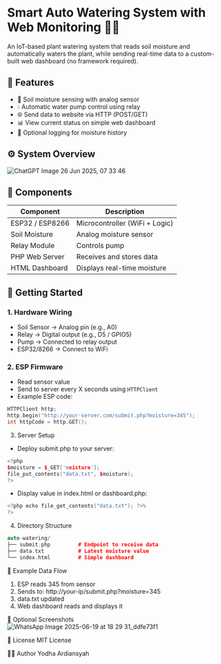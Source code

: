 # Smart Auto Watering System with Web Monitoring 🌱💧

An IoT-based plant watering system that reads soil moisture and automatically waters the plant, while sending real-time data to a custom-built web dashboard (no framework required).

## 🌟 Features

- 🌱 Soil moisture sensing with analog sensor
- 💧 Automatic water pump control using relay
- 🌐 Send data to website via HTTP (POST/GET)
- 📊 View current status on simple web dashboard
- 📅 Optional logging for moisture history

## ⚙️ System Overview

![ChatGPT Image 26 Jun 2025, 07 33 46](https://github.com/user-attachments/assets/dcb944f1-ac02-4cae-8ea8-ab09b7b4b70a)

## 🔧 Components

| Component         | Description                   |
|-------------------|-------------------------------|
| ESP32 / ESP8266   | Microcontroller (WiFi + Logic)|
| Soil Moisture     | Analog moisture sensor        |
| Relay Module      | Controls pump                 |
| PHP Web Server    | Receives and stores data      |
| HTML Dashboard    | Displays real-time moisture   |

## 🚀 Getting Started

### 1. Hardware Wiring

- Soil Sensor → Analog pin (e.g., A0)
- Relay → Digital output (e.g., D5 / GPIO5)
- Pump → Connected to relay output
- ESP32/8266 → Connect to WiFi

### 2. ESP Firmware

- Read sensor value
- Send to server every X seconds using `HTTPClient`
- Example ESP code:
```cpp
HTTPClient http;
http.begin("http://your-server.com/submit.php?moisture=345");
int httpCode = http.GET();
```
3. Server Setup
- Deploy submit.php to your server:
```cpp
<?php
$moisture = $_GET['moisture'];
file_put_contents("data.txt", $moisture);
?>
```
- Display value in index.html or dashboard.php:
```cpp
<?php echo file_get_contents("data.txt"); ?>%
?>
```
4. Directory Structure
```cpp
auto-watering/
├── submit.php         # Endpoint to receive data
├── data.txt           # Latest moisture value
└── index.html         # Simple dashboard
```
🧪 Example Data Flow
1. ESP reads 345 from sensor
2. Sends to: http://your-ip/submit.php?moisture=345
3. data.txt updated
4. Web dashboard reads and displays it

📸 Optional Screenshots
![WhatsApp Image 2025-06-19 at 18 29 31_ddfe73f1](https://github.com/user-attachments/assets/d41e2106-1edf-4953-92c0-37d2d3b97679)

📜 License
MIT License

👨‍💻 Author
Yodha Ardiansyah

